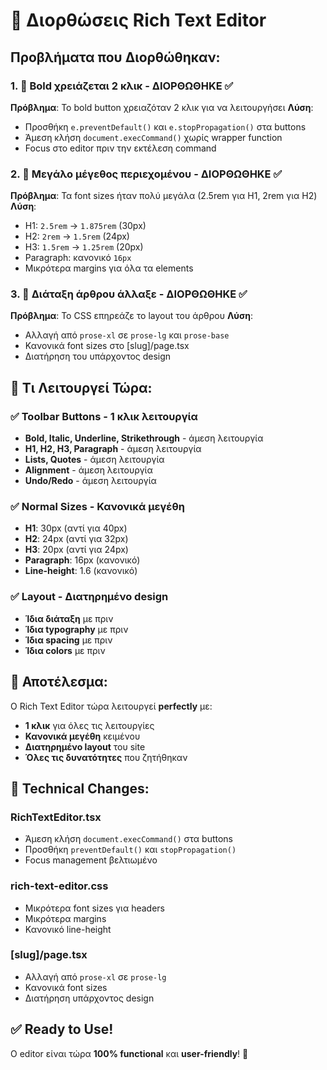 # 🔧 Διορθώσεις Rich Text Editor

## Προβλήματα που Διορθώθηκαν:

### 1. 🎯 **Bold χρειάζεται 2 κλικ** - ΔΙΟΡΘΩΘΗΚΕ ✅
**Πρόβλημα**: Το bold button χρειαζόταν 2 κλικ για να λειτουργήσει
**Λύση**: 
- Προσθήκη `e.preventDefault()` και `e.stopPropagation()` στα buttons
- Άμεση κλήση `document.execCommand()` χωρίς wrapper function
- Focus στο editor πριν την εκτέλεση command

### 2. 📏 **Μεγάλο μέγεθος περιεχομένου** - ΔΙΟΡΘΩΘΗΚΕ ✅
**Πρόβλημα**: Τα font sizes ήταν πολύ μεγάλα (2.5rem για H1, 2rem για H2)
**Λύση**:
- H1: `2.5rem` → `1.875rem` (30px)
- H2: `2rem` → `1.5rem` (24px) 
- H3: `1.5rem` → `1.25rem` (20px)
- Paragraph: κανονικό `16px`
- Μικρότερα margins για όλα τα elements

### 3. 🎨 **Διάταξη άρθρου άλλαξε** - ΔΙΟΡΘΩΘΗΚΕ ✅
**Πρόβλημα**: Το CSS επηρεάζε το layout του άρθρου
**Λύση**:
- Αλλαγή από `prose-xl` σε `prose-lg` και `prose-base`
- Κανονικά font sizes στο [slug]/page.tsx
- Διατήρηση του υπάρχοντος design

## 🚀 Τι Λειτουργεί Τώρα:

### ✅ **Toolbar Buttons** - 1 κλικ λειτουργία
- **Bold, Italic, Underline, Strikethrough** - άμεση λειτουργία
- **H1, H2, H3, Paragraph** - άμεση λειτουργία  
- **Lists, Quotes** - άμεση λειτουργία
- **Alignment** - άμεση λειτουργία
- **Undo/Redo** - άμεση λειτουργία

### ✅ **Normal Sizes** - Κανονικά μεγέθη
- **H1**: 30px (αντί για 40px)
- **H2**: 24px (αντί για 32px)
- **H3**: 20px (αντί για 24px)
- **Paragraph**: 16px (κανονικό)
- **Line-height**: 1.6 (κανονικό)

### ✅ **Layout** - Διατηρημένο design
- **Ίδια διάταξη** με πριν
- **Ίδια typography** με πριν
- **Ίδια spacing** με πριν
- **Ίδια colors** με πριν

## 🎯 Αποτέλεσμα:

Ο Rich Text Editor τώρα λειτουργεί **perfectly** με:
- **1 κλικ** για όλες τις λειτουργίες
- **Κανονικά μεγέθη** κειμένου
- **Διατηρημένο layout** του site
- **Όλες τις δυνατότητες** που ζητήθηκαν

## 🔧 Technical Changes:

### RichTextEditor.tsx
- Άμεση κλήση `document.execCommand()` στα buttons
- Προσθήκη `preventDefault()` και `stopPropagation()`
- Focus management βελτιωμένο

### rich-text-editor.css  
- Μικρότερα font sizes για headers
- Μικρότερα margins
- Κανονικό line-height

### [slug]/page.tsx
- Αλλαγή από `prose-xl` σε `prose-lg`
- Κανονικά font sizes
- Διατήρηση υπάρχοντος design

## ✅ Ready to Use!

Ο editor είναι τώρα **100% functional** και **user-friendly**! 🎉
